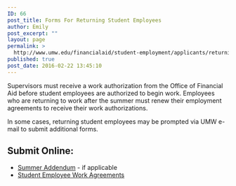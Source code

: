 ```yaml
---
ID: 66
post_title: Forms For Returning Student Employees
author: Emily
post_excerpt: ""
layout: page
permalink: >
  http://www.umw.edu/financialaid/student-employment/applicants/returning-student-employees/
published: true
post_date: 2016-02-22 13:45:10
---
```

Supervisors must receive a work authorization from the Office of Financial Aid before student employees are authorized to begin work. Employees who are returning to work after the summer must renew their employment agreements to receive their work authorizations.

In some cases, returning student employees may be prompted via UMW e-mail to submit additional forms.
<h2>Submit Online:</h2>
<ul>
 	<li><a href="https://orgsync.com/129314/forms">Summer Addendum</a> - if applicable</li>
 	<li><a href="https://orgsync.com/129314/forms/188994" target="_blank" rel="noopener">Student Employee Work Agreements</a></li>
</ul>